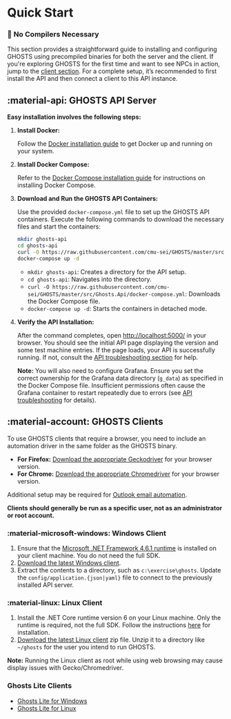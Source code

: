 # **Quick Start**

### 📌 **No Compilers Necessary**

This section provides a straightforward guide to installing and configuring GHOSTS using precompiled binaries for both the server and the client. If you're exploring GHOSTS for the first time and want to see NPCs in action, jump to the [client section](#ghosts-clients). For a complete setup, it’s recommended to first install the API and then connect a client to this API instance.

## :material-api: **GHOSTS API Server**

**Easy installation involves the following steps:**

1. **Install Docker:**

   Follow the [Docker installation guide](https://docs.docker.com/install/) to get Docker up and running on your system.

2. **Install Docker Compose:**

   Refer to the [Docker Compose installation guide](https://docs.docker.com/compose/install/) for instructions on installing Docker Compose.

3. **Download and Run the GHOSTS API Containers:**

   Use the provided `docker-compose.yml` file to set up the GHOSTS API containers. Execute the following commands to download the necessary files and start the containers:

   ```bash
   mkdir ghosts-api
   cd ghosts-api
   curl -O https://raw.githubusercontent.com/cmu-sei/GHOSTS/master/src/Ghosts.Api/docker-compose.yml
   docker-compose up -d
   ```

   - `mkdir ghosts-api`: Creates a directory for the API setup.
   - `cd ghosts-api`: Navigates into the directory.
   - `curl -O https://raw.githubusercontent.com/cmu-sei/GHOSTS/master/src/Ghosts.Api/docker-compose.yml`: Downloads the Docker Compose file.
   - `docker-compose up -d`: Starts the containers in detached mode.

4. **Verify the API Installation:**

   After the command completes, open [http://localhost:5000/](http://localhost:5000/) in your browser. You should see the initial API page displaying the version and some test machine entries. If the page loads, your API is successfully running. If not, consult the [API troubleshooting section](core/api.md#troubleshooting) for help.

   **Note:** You will also need to configure Grafana. Ensure you set the correct ownership for the Grafana data directory (`g_data`) as specified in the Docker Compose file. Insufficient permissions often cause the Grafana container to restart repeatedly due to errors (see [API troubleshooting](core/api.md#troubleshooting) for details).

## :material-account: **GHOSTS Clients**

To use GHOSTS clients that require a browser, you need to include an automation driver in the same folder as the GHOSTS binary.

- **For Firefox:** [Download the appropriate Geckodriver](https://github.com/mozilla/geckodriver/releases) for your browser version.
- **For Chrome:** [Download the appropriate Chromedriver](https://chromedriver.chromium.org/downloads) for your browser version.

Additional setup may be required for [Outlook email automation](core/client.md).

**Clients should generally be run as a specific user, not as an administrator or root account.**

### :material-microsoft-windows: **Windows Client**

1. Ensure that the [Microsoft .NET Framework 4.6.1 runtime](https://dotnet.microsoft.com/download/dotnet-framework/net47) is installed on your client machine. You do not need the full SDK.
2. [Download the latest Windows client](https://github.com/cmu-sei/GHOSTS/releases/latest).
3. Extract the contents to a directory, such as `c:\exercise\ghosts`. Update the `config/application.{json|yaml}` file to connect to the previously installed API server.

### :material-linux: **Linux Client**

1. Install the .NET Core runtime version 6 on your Linux machine. Only the runtime is required, not the full SDK. Follow the instructions [here](https://dotnet.microsoft.com/download) for installation.
2. [Download the latest Linux client](https://github.com/cmu-sei/GHOSTS/releases/latest) zip file. Unzip it to a directory like `~/ghosts` for the user you intend to run GHOSTS.

**Note:** Running the Linux client as root while using web browsing may cause display issues with Gecko/Chromedriver.

### Ghosts Lite Clients

- [Ghosts Lite for Windows](https://cmu.box.com/s/2nu9fvzkpp4ku7o2d4uk82lozpkacatn)
- [Ghosts Lite for Linux](https://cmu.box.com/s/1dy5ip3e3gm1pdo6v9dy21hd4ybe3pa2)
